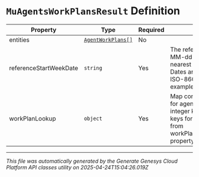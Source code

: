 # `MuAgentsWorkPlansResult` Definition

| Property | Type | Required | Description |
|----------|------|----------|-------------|
| entities | [`AgentWorkPlans[]`](agentworkplans-definition.md) | No |  |
| referenceStartWeekDate | `string` | Yes | The reference date in yyyy-MM-dd format rolled back to nearest BU start day of week. Dates are represented as an ISO-8601 string. For example: yyyy-MM-dd |
| workPlanLookup | `object` | Yes | Map containing lookup values for agent work plans. The integer keys serves as lookup keys for effective work plan from workPlanLookupKeysPerWeek property |

---

*This file was automatically generated by the Generate Genesys Cloud Platform API classes utility on 2025-04-24T15:04:26.019Z*
